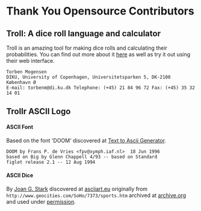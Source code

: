 Thank You Opensource Contributors
========================================================================================================================

## Troll: A dice roll language and calculator

Troll is an amazing tool for making dice rolls and calculating their probabilities. You can find out more about it
[here][troll_home] as well as try it out using their web interface.

```
Torben Mogensen
DIKU, University of Copenhagen, Universitetsparken 5, DK-2100 København Ø
E-mail: torbenm@di.ku.dk Telephone: (+45) 21 84 96 72 Fax: (+45) 35 32 14 01
```

[troll_home]: http://hjemmesider.diku.dk/~torbenm/Troll/

## Trollr ASCII Logo

#### ASCII Font

Based on the font 'DOOM' discovered at [Text to Ascii Generator][font_taag].

```
DOOM by Frans P. de Vries <fpv@xymph.iaf.nl>  18 Jun 1996
based on Big by Glenn Chappell 4/93 -- based on Standard
figlet release 2.1 -- 12 Aug 1994
```

[font_taag]: http://patorjk.com/software/taag/

#### ASCII Dice

By [Joan G. Stark][dice_jgs] discovered at [asciiart.eu][dice_asciiartdice] originally from
`http://www.geocities.com/SoHo/7373/sports.htm` archived at [archive.org][dice_archive] and used under
[permission][dice_permission].

[dice_jgs]: https://en.wikipedia.org/wiki/Joan_Stark
[dice_asciiartdice]: https://www.asciiart.eu/miscellaneous/dice
[dice_archive]: https://web.archive.org/web/20091028022919/http://www.geocities.com/SoHo/7373/sports.htm
[dice_permission]: https://web.archive.org/web/20091028023223/http://www.geocities.com/SoHo/7373/please.htm